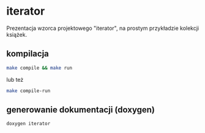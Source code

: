 # iterator

Prezentacja wzorca projektowego "iterator", na prostym przykładzie kolekcji książek.

## kompilacja

```bash 
make compile && make run
```
lub też
```bash
make compile-run
```

## generowanie dokumentacji (doxygen)
```bash
doxygen iterator
```
